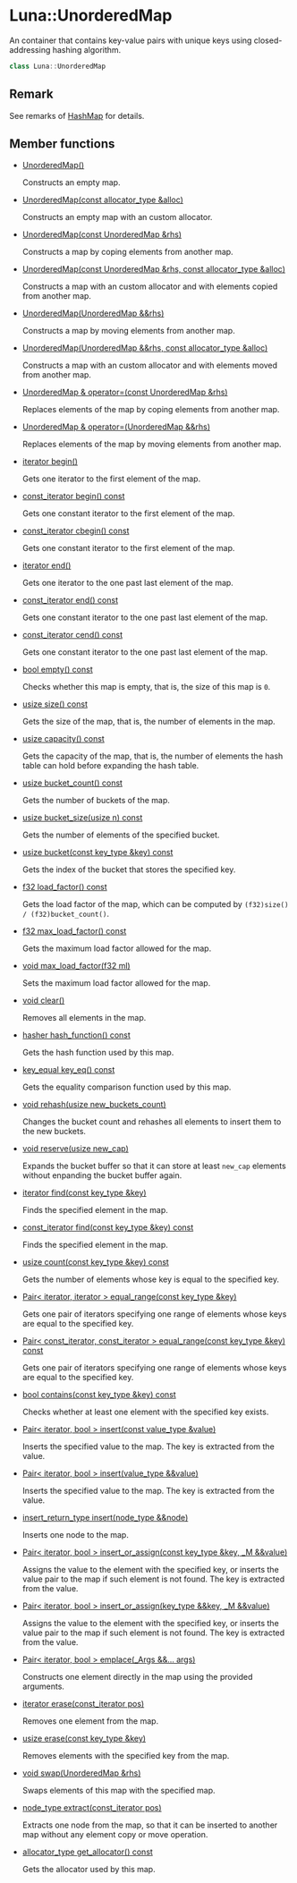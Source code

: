 # Luna::UnorderedMap
An container that contains key-value pairs with unique keys using closed-addressing hashing algorithm. 

```c++
class Luna::UnorderedMap
```



## Remark
See remarks of [HashMap](class_luna_1_1_hash_map.md) for details. 

## Member functions
* [UnorderedMap()](class_luna_1_1_unordered_map_1a8003047403a7910d67bf0cda431a8433.md)

    Constructs an empty map. 

* [UnorderedMap(const allocator_type &alloc)](class_luna_1_1_unordered_map_1af5a4030ae122938ab186872037a3c61d.md)

    Constructs an empty map with an custom allocator. 

* [UnorderedMap(const UnorderedMap &rhs)](class_luna_1_1_unordered_map_1a42d692e180e197cb38ea37077fe344be.md)

    Constructs a map by coping elements from another map. 

* [UnorderedMap(const UnorderedMap &rhs, const allocator_type &alloc)](class_luna_1_1_unordered_map_1aa3f149616c5fae3f9bae1198a0843653.md)

    Constructs a map with an custom allocator and with elements copied from another map. 

* [UnorderedMap(UnorderedMap &&rhs)](class_luna_1_1_unordered_map_1ac0a169f06b0cb19dce397012e55a3e38.md)

    Constructs a map by moving elements from another map. 

* [UnorderedMap(UnorderedMap &&rhs, const allocator_type &alloc)](class_luna_1_1_unordered_map_1a531a621bd55fad61d9e32ae8914ce8a4.md)

    Constructs a map with an custom allocator and with elements moved from another map. 

* [UnorderedMap & operator=(const UnorderedMap &rhs)](class_luna_1_1_unordered_map_1abf579f9b3c29258649e17cadda6aeb9c.md)

    Replaces elements of the map by coping elements from another map. 

* [UnorderedMap & operator=(UnorderedMap &&rhs)](class_luna_1_1_unordered_map_1a3a6b56f0f01eb95a644317fa6a8325b2.md)

    Replaces elements of the map by moving elements from another map. 

* [iterator begin()](class_luna_1_1_unordered_map_1ad69bd11391be1a1dba5c8202259664f8.md)

    Gets one iterator to the first element of the map. 

* [const_iterator begin() const](class_luna_1_1_unordered_map_1a29305669b60ca1680752e2fc3592ba99.md)

    Gets one constant iterator to the first element of the map. 

* [const_iterator cbegin() const](class_luna_1_1_unordered_map_1a39112ae08f6ffc7ee58c6aa79772e094.md)

    Gets one constant iterator to the first element of the map. 

* [iterator end()](class_luna_1_1_unordered_map_1acad38d52497a975bfb6f2f6acd76631f.md)

    Gets one iterator to the one past last element of the map. 

* [const_iterator end() const](class_luna_1_1_unordered_map_1accf9a4bd0c34d4a5f6a7dab66ea10cdc.md)

    Gets one constant iterator to the one past last element of the map. 

* [const_iterator cend() const](class_luna_1_1_unordered_map_1a93791e61ab486b4022c389d634b4facc.md)

    Gets one constant iterator to the one past last element of the map. 

* [bool empty() const](class_luna_1_1_unordered_map_1a644718bb2fb240de962dc3c9a1fdf0dc.md)

    Checks whether this map is empty, that is, the size of this map is `0`. 

* [usize size() const](class_luna_1_1_unordered_map_1a79348f1b7c06b34052b42656a0279429.md)

    Gets the size of the map, that is, the number of elements in the map. 

* [usize capacity() const](class_luna_1_1_unordered_map_1ad96bf59cb22e917cbd210ba068e8acb3.md)

    Gets the capacity of the map, that is, the number of elements the hash table can hold before expanding the hash table. 

* [usize bucket_count() const](class_luna_1_1_unordered_map_1ace2cb5dc8f915f78658dac76efacd4c1.md)

    Gets the number of buckets of the map. 

* [usize bucket_size(usize n) const](class_luna_1_1_unordered_map_1a509e91a3ee50fd0ce4d2793de3e2e5a4.md)

    Gets the number of elements of the specified bucket. 

* [usize bucket(const key_type &key) const](class_luna_1_1_unordered_map_1a0f8b9f48df6b9e00c5749ceb9e057470.md)

    Gets the index of the bucket that stores the specified key. 

* [f32 load_factor() const](class_luna_1_1_unordered_map_1a98c20997abc3070d80e9c2e70afa0493.md)

    Gets the load factor of the map, which can be computed by `(f32)size() / (f32)bucket_count()`. 

* [f32 max_load_factor() const](class_luna_1_1_unordered_map_1aebb6ef2d39e739cc28a67244e423a3a8.md)

    Gets the maximum load factor allowed for the map. 

* [void max_load_factor(f32 ml)](class_luna_1_1_unordered_map_1a9102a0c114eea9587ad22afc2a1ccc3c.md)

    Sets the maximum load factor allowed for the map. 

* [void clear()](class_luna_1_1_unordered_map_1ac8bb3912a3ce86b15842e79d0b421204.md)

    Removes all elements in the map. 

* [hasher hash_function() const](class_luna_1_1_unordered_map_1a72ffe2880da1c06d22d90000f9720967.md)

    Gets the hash function used by this map. 

* [key_equal key_eq() const](class_luna_1_1_unordered_map_1a10b2be386447b0ab61e83d0f5527b688.md)

    Gets the equality comparison function used by this map. 

* [void rehash(usize new_buckets_count)](class_luna_1_1_unordered_map_1aa9af2af24db0f9dd476c29bc7ec7105b.md)

    Changes the bucket count and rehashes all elements to insert them to the new buckets. 

* [void reserve(usize new_cap)](class_luna_1_1_unordered_map_1aa1c32ac6498d3f6d21cab98d1cbf3455.md)

    Expands the bucket buffer so that it can store at least `new_cap` elements without enpanding the bucket buffer again. 

* [iterator find(const key_type &key)](class_luna_1_1_unordered_map_1a9c9766a96c492f3e9e5861d6b4f87387.md)

    Finds the specified element in the map. 

* [const_iterator find(const key_type &key) const](class_luna_1_1_unordered_map_1af2a080484f0b756af6f218c0e6bae306.md)

    Finds the specified element in the map. 

* [usize count(const key_type &key) const](class_luna_1_1_unordered_map_1a2d5dc5e3872df3149f3c3ac730ff5607.md)

    Gets the number of elements whose key is equal to the specified key. 

* [Pair< iterator, iterator > equal_range(const key_type &key)](class_luna_1_1_unordered_map_1a91e5481e78677a16d94aec74dc5bb307.md)

    Gets one pair of iterators specifying one range of elements whose keys are equal to the specified key. 

* [Pair< const_iterator, const_iterator > equal_range(const key_type &key) const](class_luna_1_1_unordered_map_1a040e6cd9e6ade744edce1117ac4313c0.md)

    Gets one pair of iterators specifying one range of elements whose keys are equal to the specified key. 

* [bool contains(const key_type &key) const](class_luna_1_1_unordered_map_1aa0b05f4f6c691fbe71159c631dded53b.md)

    Checks whether at least one element with the specified key exists. 

* [Pair< iterator, bool > insert(const value_type &value)](class_luna_1_1_unordered_map_1a45549ac2883165244dbc0005a33dac64.md)

    Inserts the specified value to the map. The key is extracted from the value. 

* [Pair< iterator, bool > insert(value_type &&value)](class_luna_1_1_unordered_map_1adfc3632f295d0c500bafbe68b91757f8.md)

    Inserts the specified value to the map. The key is extracted from the value. 

* [insert_return_type insert(node_type &&node)](class_luna_1_1_unordered_map_1a23a924435697eb93c6cb5b1b830e8492.md)

    Inserts one node to the map. 

* [Pair< iterator, bool > insert_or_assign(const key_type &key, _M &&value)](class_luna_1_1_unordered_map_1aad213718c308bedbbf92cb81e182cf54.md)

    Assigns the value to the element with the specified key, or inserts the value pair to the map if such element is not found. The key is extracted from the value. 

* [Pair< iterator, bool > insert_or_assign(key_type &&key, _M &&value)](class_luna_1_1_unordered_map_1aec69432164a51529a980ba873fbc0c64.md)

    Assigns the value to the element with the specified key, or inserts the value pair to the map if such element is not found. The key is extracted from the value. 

* [Pair< iterator, bool > emplace(_Args &&... args)](class_luna_1_1_unordered_map_1a044dbf1291b7cfaae7c7f433d582f937.md)

    Constructs one element directly in the map using the provided arguments. 

* [iterator erase(const_iterator pos)](class_luna_1_1_unordered_map_1a29790c28710ec0e64b48c2f4edd0b08c.md)

    Removes one element from the map. 

* [usize erase(const key_type &key)](class_luna_1_1_unordered_map_1a34dd266404ddfcb1683866f0c203904e.md)

    Removes elements with the specified key from the map. 

* [void swap(UnorderedMap &rhs)](class_luna_1_1_unordered_map_1aabe8bf4ad713d047ecf80978c41a8edf.md)

    Swaps elements of this map with the specified map. 

* [node_type extract(const_iterator pos)](class_luna_1_1_unordered_map_1afe46988223773995582c14171becaaa0.md)

    Extracts one node from the map, so that it can be inserted to another map without any element copy or move operation. 

* [allocator_type get_allocator() const](class_luna_1_1_unordered_map_1a6e99c6263568d88f95ca01dc694f1051.md)

    Gets the allocator used by this map. 

